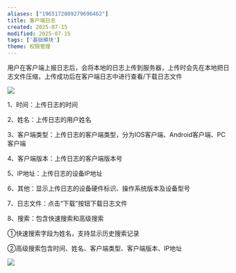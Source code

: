 ```yaml
---
aliases: ["1965172089279696462"]
title: 客户端日志
created: 2025-07-15
modified: 2025-07-15
tags: ['基础模块']
theme: 权限管理
---
```


用户在客户端上报日志后，会将本地的日志上传到服务器，上传时会先在本地把日志文件压缩，上传成功后在客户端日志中进行查看/下载日志文件

![](54e8e91799da4b68651707e2d7090d9c.jpg)

1、时间：上传日志的时间

2、姓名：上传日志的用户姓名

3、客户端类型：上传日志的客户端类型，分为IOS客户端、Android客户端、PC客户端

4、客户端版本：上传日志的客户端版本号

5、IP地址：上传日志的设备IP地址

6、其他：显示上传日志的设备硬件标识、操作系统版本及设备型号

7、日志文件：点击“下载”按钮下载日志文件

8、搜索：包含快速搜索和高级搜索

①快速搜索字段为姓名，支持显示历史搜索记录

②高级搜索包含时间、姓名、客户端类型、客户端版本、IP地址

![](ea8053e0894220329f573190f3d11e1c.jpg)